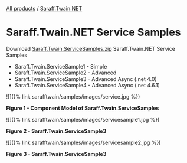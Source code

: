 [All products](../../) / [Saraff.Twain.NET](../#samples)
# Saraff.Twain.NET Service Samples
Download [Saraff.Twain.ServiceSamples.zip](https://goo.gl/6Z3Di7) Saraff.Twain.NET Service Samples

* Saraff.Twain.ServiceSample1 - Simple 
* Saraff.Twain.ServiceSample2 - Advanced
* Saraff.Twain.ServiceSample3 - Advanced Async (.net 4.0)
* Saraff.Twain.ServiceSample4 - Advanced Async (.net 4.6.1)

![]({% link sarafftwain/samples/images/service.jpg %})

**Figure 1 - Component Model of Saraff.Twain.ServiceSamples**

![]({% link sarafftwain/samples/images/servicesample1.jpg %})

**Figure 2 - Saraff.Twain.ServiceSample3**

![]({% link sarafftwain/samples/images/servicesample2.jpg %})

**Figure 3 - Saraff.Twain.ServiceSample3**
